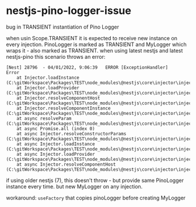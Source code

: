 # nestjs-pino-logger-issue
bug in TRANSIENT instantiation of Pino Logger

when usin Scope.TRANSIENT it is expected to receive new instance on every injection.
PinoLogger is marked as TRANSIENT and MyLogger which wraps it - also marked as TRANSIENT.
when using latest nestjs and latest nestjs-pino this scenario throws an error:

```
[Nest] 28796  - 04/01/2022, 9:06:39   ERROR [ExceptionHandler]                                           
Error                                                                                                    
    at Injector.loadInstance (C:\gitWorkspace\Packages\TEST\node_modules\@nestjs\core\injector\injector.js:41:19)
    at Injector.loadProvider (C:\gitWorkspace\Packages\TEST\node_modules\@nestjs\core\injector\injector.js:74:20)
    at Injector.resolveComponentHost (C:\gitWorkspace\Packages\TEST\node_modules\@nestjs\core\injector\injector.js:164:24)
    at Injector.resolveComponentInstance (C:\gitWorkspace\Packages\TEST\node_modules\@nestjs\core\injector\injector.js:158:21)
    at async resolveParam (C:\gitWorkspace\Packages\TEST\node_modules\@nestjs\core\injector\injector.js:108:38)
    at async Promise.all (index 0)
    at async Injector.resolveConstructorParams (C:\gitWorkspace\Packages\TEST\node_modules\@nestjs\core\injector\injector.js:123:27)
    at async Injector.loadInstance (C:\gitWorkspace\Packages\TEST\node_modules\@nestjs\core\injector\injector.js:52:9)
    at async Injector.loadProvider (C:\gitWorkspace\Packages\TEST\node_modules\@nestjs\core\injector\injector.js:74:9)
    at async Injector.resolveComponentHost (C:\gitWorkspace\Packages\TEST\node_modules\@nestjs\core\injector\injector.js:164:13)
```

if using older nestjs (7), this doesn't throw - but provide same PinoLogger instance every time. but new MyLogger on any injection.

workaround: `useFactory` that copies pinoLogger before creating MyLogger

